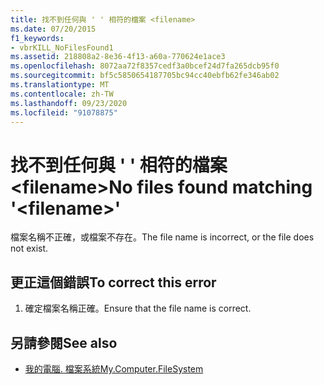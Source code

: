 ```yaml
---
title: 找不到任何與 ' ' 相符的檔案 <filename>
ms.date: 07/20/2015
f1_keywords:
- vbrKILL_NoFilesFound1
ms.assetid: 218808a2-8e36-4f13-a60a-770624e1ace3
ms.openlocfilehash: 8072aa72f8357cedf3a0bcef24d7fa265dcb95f0
ms.sourcegitcommit: bf5c5850654187705bc94cc40ebfb62fe346ab02
ms.translationtype: MT
ms.contentlocale: zh-TW
ms.lasthandoff: 09/23/2020
ms.locfileid: "91078875"
---
```

# <a name="no-files-found-matching-filename"></a><span data-ttu-id="88b7b-102">找不到任何與 ' ' 相符的檔案 \<filename></span><span class="sxs-lookup"><span data-stu-id="88b7b-102">No files found matching '\<filename>'</span></span>

<span data-ttu-id="88b7b-103">檔案名稱不正確，或檔案不存在。</span><span class="sxs-lookup"><span data-stu-id="88b7b-103">The file name is incorrect, or the file does not exist.</span></span>  
  
## <a name="to-correct-this-error"></a><span data-ttu-id="88b7b-104">更正這個錯誤</span><span class="sxs-lookup"><span data-stu-id="88b7b-104">To correct this error</span></span>  
  
1. <span data-ttu-id="88b7b-105">確定檔案名稱正確。</span><span class="sxs-lookup"><span data-stu-id="88b7b-105">Ensure that the file name is correct.</span></span>  
  
## <a name="see-also"></a><span data-ttu-id="88b7b-106">另請參閱</span><span class="sxs-lookup"><span data-stu-id="88b7b-106">See also</span></span>

- [<span data-ttu-id="88b7b-107">我的電腦. 檔案系統</span><span class="sxs-lookup"><span data-stu-id="88b7b-107">My.Computer.FileSystem</span></span>](xref:Microsoft.VisualBasic.FileIO.FileSystem)
